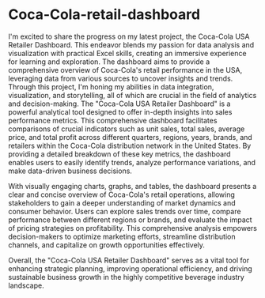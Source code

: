 # Coca-Cola-retail-dashboard
I'm excited to share the progress on my latest project, the Coca-Cola USA Retailer Dashboard. This endeavor blends my passion for data analysis and visualization with practical Excel skills, creating an immersive experience for learning and exploration. The dashboard aims to provide a comprehensive overview of Coca-Cola's retail performance in the USA, leveraging data from various sources to uncover insights and trends. Through this project, I'm honing my abilities in data integration, visualization, and storytelling, all of which are crucial in the field of analytics and decision-making.
The "Coca-Cola USA Retailer Dashboard" is a powerful analytical tool designed to offer in-depth insights into sales performance metrics. This comprehensive dashboard facilitates comparisons of crucial indicators such as unit sales, total sales, average price, and total profit across different quarters, regions, years, brands, and retailers within the Coca-Cola distribution network in the United States. By providing a detailed breakdown of these key metrics, the dashboard enables users to easily identify trends, analyze performance variations, and make data-driven business decisions.

With visually engaging charts, graphs, and tables, the dashboard presents a clear and concise overview of Coca-Cola's retail operations, allowing stakeholders to gain a deeper understanding of market dynamics and consumer behavior. Users can explore sales trends over time, compare performance between different regions or brands, and evaluate the impact of pricing strategies on profitability. This comprehensive analysis empowers decision-makers to optimize marketing efforts, streamline distribution channels, and capitalize on growth opportunities effectively.

Overall, the "Coca-Cola USA Retailer Dashboard" serves as a vital tool for enhancing strategic planning, improving operational efficiency, and driving sustainable business growth in the highly competitive beverage industry landscape.

